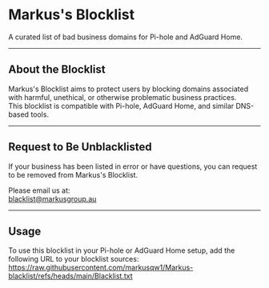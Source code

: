 # Markus's Blocklist

A curated list of bad business domains for Pi-hole and AdGuard Home.

---

## About the Blocklist

Markus's Blocklist aims to protect users by blocking domains associated with harmful, unethical, or otherwise problematic business practices.  
This blocklist is compatible with Pi-hole, AdGuard Home, and similar DNS-based tools.

---

## Request to Be Unblacklisted

If your business has been listed in error or have questions, you can request to be removed from Markus's Blocklist.  

Please email us at:  
[blacklist@markusgroup.au](mailto:blacklist@markusgroup.au)

---

## Usage

To use this blocklist in your Pi-hole or AdGuard Home setup, add the following URL to your blocklist sources:
https://raw.githubusercontent.com/markusqw1/Markus-blacklist/refs/heads/main/Blacklist.txt
